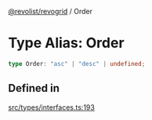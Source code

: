 [@revolist/revogrid](README.md) / Order

# Type Alias: Order

```ts
type Order: "asc" | "desc" | undefined;
```

## Defined in

[src/types/interfaces.ts:193](https://github.com/revolist/revogrid/blob/339b58d64f0e4822db63d040318421d77ef85671/src/types/interfaces.ts#L193)
